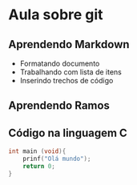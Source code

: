 # Aula sobre git


## Aprendendo Markdown

- Formatando documento
- Trabalhando com lista de itens
- Inserindo trechos de código

## Aprendendo Ramos


## Código na linguagem C


```c
int main (void){
    prinf("Olá mundo");
    return 0;
}
```